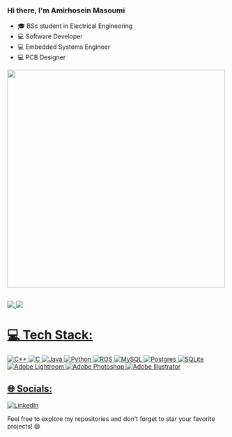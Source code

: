 ### Hi there, I'm Amirhosein Masoumi
- 🎓 BSc student in Electrical Engineering
- 💻 Software Developer
- 💻 Embedded Systems Engineer
- 💻 PCB Designer

<a href="https://github.com/AmirhoseinMasoumi">
  <img align="center" src="https://github-readme-stats.vercel.app/api/top-langs/?username=AmirhoseinMasoumi&theme=prussian&hide_border=true&text_color=ffffff&include_all_commits=true&count_private=true&layout=compact" width="500" /><br/><br/>

![](https://github-readme-stats.vercel.app/api?username=AmirhoseinMasoumi&theme=prussian&hide_border=true&text_color=ffffff&include_all_commits=true&count_private=true)
![](https://github-readme-streak-stats.herokuapp.com/?user=AmirhoseinMasoumi&theme=prussian&hide_border=true&text_color=ffffff)<br/>

# 💻 Tech Stack:
![C++](https://img.shields.io/badge/c++-%2300599C.svg?style=for-the-badge&logo=c%2B%2B&logoColor=white) ![C](https://img.shields.io/badge/c-%2300599C.svg?style=for-the-badge&logo=c&logoColor=white) ![Java](https://img.shields.io/badge/java-%23ED8B00.svg?style=for-the-badge&logo=java&logoColor=white) ![Python](https://img.shields.io/badge/python-3670A0?style=for-the-badge&logo=python&logoColor=ffdd54) ![ROS](https://img.shields.io/badge/ros-%230A0FF9.svg?style=for-the-badge&logo=ros&logoColor=white) ![MySQL](https://img.shields.io/badge/mysql-%2300f.svg?style=for-the-badge&logo=mysql&logoColor=white) ![Postgres](https://img.shields.io/badge/postgres-%23316192.svg?style=for-the-badge&logo=postgresql&logoColor=white) ![SQLite](https://img.shields.io/badge/sqlite-%2307405e.svg?style=for-the-badge&logo=sqlite&logoColor=white) ![Adobe Lightroom](https://img.shields.io/badge/Adobe%20Lightroom-31A8FF.svg?style=for-the-badge&logo=Adobe%20Lightroom&logoColor=white) ![Adobe Photoshop](https://img.shields.io/badge/adobephotoshop-%2331A8FF.svg?style=for-the-badge&logo=adobephotoshop&logoColor=white) ![Adobe Illustrator](https://img.shields.io/badge/adobeillustrator-%23FF9A00.svg?style=for-the-badge&logo=adobeillustrator&logoColor=white)

## 🌐 Socials:
[![LinkedIn](https://img.shields.io/badge/LinkedIn-%230077B5.svg?logo=linkedin&logoColor=white)](https://linkedin.com/in/amirhosein-masoumi-94204a1b9/)  

Feel free to explore my repositories and don't forget to star your favorite projects! 😄
